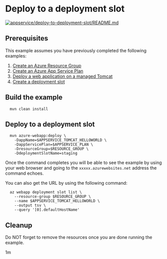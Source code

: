
# Deploy to a deployment slot

[![appservice/deploy-to-deployment-slot/README.md](https://github.com/Azure-Samples/java-on-azure-examples/actions/workflows/appservice_deploy-to-deployment-slot_README_md.yml/badge.svg)](https://github.com/Azure-Samples/java-on-azure-examples/actions/workflows/appservice_deploy-to-deployment-slot_README_md.yml)

## Prerequisites

<!-- workflow.run()

  if [[ -z $REGION ]]; then
    export REGION=westus
  fi

  -->
<!-- workflow.cron(0 5 * * 4) -->
<!-- workflow.include(../create-deployment-slot/README.md) -->

This example assumes you have previously completed the following examples:

1. [Create an Azure Resource Group](../../group/create/README.md)
1. [Create an Azure App Service Plan](../create-plan/README.md)
1. [Deploy a web application on a managed Tomcat](../tomcat-helloworld/README.md)
1. [Create a deployment slot](../create-deployment-slot/README.md)

## Build the example

<!-- workflow.run() 

  cd appservice/deploy-to-deployment-slot

  -->

````shell
  mvn clean install
````

## Deploy to a deployment slot

````shell
  mvn azure-webapp:deploy \
    -DappName=$APPSERVICE_TOMCAT_HELLOWORLD \
    -DappServicePlan=$APPSERVICE_PLAN \
    -DresourceGroup=$RESOURCE_GROUP \
    -DdeploymentSlotName=staging
````

<!-- workflow.run()

  sleep 120
  cd ../..

  -->

<!-- workflow.directOnly() 

  export RESULT=$(az webapp deployment slot list --resource-group $RESOURCE_GROUP --name $APPSERVICE_TOMCAT_HELLOWORLD --output tsv --query '[0].state')
  if [[ "$RESULT" != Running ]]; then
    echo 'Deployment slot is NOT running'
    az group delete --name $RESOURCE_GROUP --yes || true
    exit 1
  fi
  sleep 60
  export URL=https://$(az webapp deployment slot list --resource-group $RESOURCE_GROUP --name $APPSERVICE_TOMCAT_HELLOWORLD --output tsv --query '[0].defaultHostName')
  export RESULT=$(curl $URL)
  az group delete --name $RESOURCE_GROUP --yes || true
  if [[ "$RESULT" != *"Hello Staging"* ]]; then
    echo "Response did not contain 'Hello Staging'"
    exit 1
  fi

  -->

Once the command completes you will be able to see the example by using your web
browser and going to the `xxxxx.azurewebsites.net` address the command echoes.

You can also get the URL by using the following command:

```text
  az webapp deployment slot list \
    --resource-group $RESOURCE_GROUP \
    --name $APPSERVICE_TOMCAT_HELLOWORLD \
    --output tsv \
    --query '[0].defaultHostName'
```

## Cleanup

Do NOT forget to remove the resources once you are done running the example.

1m

